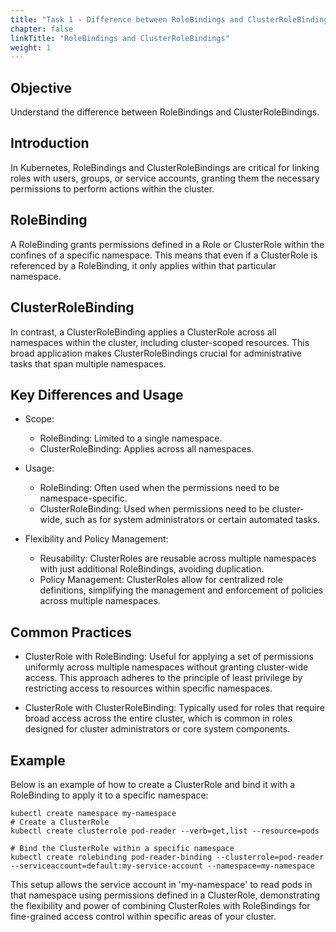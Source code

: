 ```yaml
---
title: "Task 1 - Difference between RoleBindings and ClusterRoleBindings"
chapter: false
linkTitle: "RoleBindings and ClusterRoleBindings"
weight: 1
---
```


## Objective

Understand the difference between RoleBindings and ClusterRoleBindings.

## Introduction

In Kubernetes, RoleBindings and ClusterRoleBindings are critical for linking roles with users, groups, or service accounts, granting them the necessary permissions to perform actions within the cluster.

## RoleBinding

A RoleBinding grants permissions defined in a Role or ClusterRole within the confines of a specific namespace. This means that even if a ClusterRole is referenced by a RoleBinding, it only applies within that particular namespace.

## ClusterRoleBinding

In contrast, a ClusterRoleBinding applies a ClusterRole across all namespaces within the cluster, including cluster-scoped resources. This broad application makes ClusterRoleBindings crucial for administrative tasks that span multiple namespaces.

## Key Differences and Usage

- Scope:
  - RoleBinding: Limited to a single namespace.
  - ClusterRoleBinding: Applies across all namespaces.

- Usage:
  - RoleBinding: Often used when the permissions need to be namespace-specific.
  - ClusterRoleBinding: Used when permissions need to be cluster-wide, such as for system administrators or certain automated tasks.

- Flexibility and Policy Management:
  - Reusability: ClusterRoles are reusable across multiple namespaces with just additional RoleBindings, avoiding duplication.
  - Policy Management: ClusterRoles allow for centralized role definitions, simplifying the management and enforcement of policies across multiple namespaces.

## Common Practices

- ClusterRole with RoleBinding: Useful for applying a set of permissions uniformly across multiple namespaces without granting cluster-wide access. This approach adheres to the principle of least privilege by restricting access to resources within specific namespaces.

- ClusterRole with ClusterRoleBinding: Typically used for roles that require broad access across the entire cluster, which is common in roles designed for cluster administrators or core system components.

## Example

Below is an example of how to create a ClusterRole and bind it with a RoleBinding to apply it to a specific namespace:

```
kubectl create namespace my-namespace
# Create a ClusterRole
kubectl create clusterrole pod-reader --verb=get,list --resource=pods

# Bind the ClusterRole within a specific namespace
kubectl create rolebinding pod-reader-binding --clusterrole=pod-reader --serviceaccount=default:my-service-account --namespace=my-namespace
```

This setup allows the service account in 'my-namespace' to read pods in that namespace using permissions defined in a ClusterRole, demonstrating the flexibility and power of combining ClusterRoles with RoleBindings for fine-grained access control within specific areas of your cluster.

